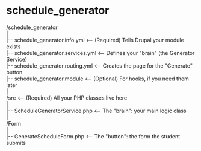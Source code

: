 # schedule_generator

/schedule_generator  
        |  
        |-- schedule_generator.info.yml     <-- (Required) Tells Drupal your module exists  
        |-- schedule_generator.services.yml <-- Defines your "brain" (the Generator Service)  
        |-- schedule_generator.routing.yml  <-- Creates the page for the "Generate" button  
        |-- schedule_generator.module     <-- (Optional) For hooks, if you need them later  
        |  
        /src                          <-- (Required) All your PHP classes live here  
          |  
          |-- ScheduleGeneratorService.php  <-- The "brain": your main logic class  
          |  
          /Form  
            |  
            |-- GenerateScheduleForm.php  <-- The "button": the form the student submits  
